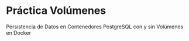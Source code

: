 
# Práctica Volúmenes

Persistencia de Datos en Contenedores PostgreSQL con y sin Volúmenes en Docker
